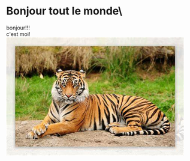 # Bonjour tout le monde\
bonjour!!!\
c'est moi!\
![rararara](https://github.com/ophwsjtu18/ohw22s/blob/main/OIP-C.jpg)
